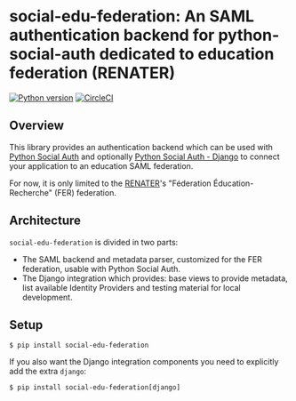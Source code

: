 # social-edu-federation: An SAML authentication backend for python-social-auth dedicated to education federation (RENATER) 

[![Python version](https://img.shields.io/badge/Python-3.8%20|%203.9%20|%203.10-blue.svg)](https://www.python.org/)
[![CircleCI](https://circleci.com/gh/openfun/social-edu-federation/tree/main.svg?style=svg)](https://circleci.com/gh/openfun/social-edu-federation/tree/main)

## Overview

This library provides an authentication backend which can be used with
[Python Social Auth](https://github.com/python-social-auth/social-core)
and optionally 
[Python Social Auth - Django](https://github.com/python-social-auth/social-app-django)
to connect your application to an education SAML federation.

For now, it is only limited to the 
[RENATER](https://services.renater.fr/federation/en/documentation/generale/metadata/index)'s
"Féderation Éducation-Recherche" (FER) federation.


## Architecture

`social-edu-federation` is divided in two parts:
- The SAML backend and metadata parser, customized for the FER federation, 
  usable with Python Social Auth.
- The Django integration which provides: base views to provide metadata, list available 
  Identity Providers and testing material for local development.


## Setup

```shell
$ pip install social-edu-federation
```

If you also want the Django integration components you need to explicitly add the extra `django`:

```shell
$ pip install social-edu-federation[django]
```
